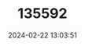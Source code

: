 ---
title: "135592"
category: "Salmo stomachicus"
draft: false
date: 2024-02-22 13:03:51
languages:
  English: ["Gillaroo"]
---